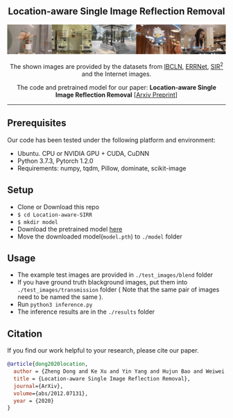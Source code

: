 <h2 align="center">Location-aware Single Image Reflection Removal</h2>

![Examples](./doc_gif/demo.gif)

<p align='center'>
The shown images are provided by the datasets from <a href="https://github.com/JHL-HUST/IBCLN">IBCLN</a>, <a href="https://github.com/Vandermode/ERRNet">ERRNet</a>, <a href="https://sir2data.github.io/">SIR<sup>2</sup></a> and the Internet images.
</p>
<p align='center'>
The code and pretrained model for our paper: <b>Location-aware Single Image Reflection Removal</b> [<a href="https://arxiv.org/pdf/2012.07131.pdf">Arxiv Preprint</a>]
</p>

---

## Prerequisites
Our code has been tested under the following platform and environment:
- Ubuntu. CPU or NVIDIA GPU + CUDA, CuDNN
- Python 3.7.3, Pytorch 1.2.0
- Requirements: numpy, tqdm, Pillow, dominate, scikit-image

## Setup
- Clone or Download this repo
- ```$ cd Location-aware-SIRR```
- ```$ mkdir model```
- Download the pretrained model [here](https://drive.google.com/file/d/1TjH5YUBC-cDt09tDXhE5GbeO5FuO7FVZ/view)
- Move the downloaded model(```model.pth```) to ```./model``` folder

## Usage
- The example test images are provided in ```./test_images/blend``` folder
- If you have ground truth blackground images, put them into ```./test_images/transmission``` folder ( Note that the same pair of images need to be named the same ).
- Run ```python3 inference.py```
- The inference results are in the ```./results``` folder

   
## Citation
If you find our work helpful to your research, please cite our paper.
```bibtex
@article{dong2020location,
  author = {Zheng Dong and Ke Xu and Yin Yang and Hujun Bao and Weiwei Xu and Rynson W.H. Lau},
  title = {Location-aware Single Image Reflection Removal},
  journal={ArXiv},
  volume={abs/2012.07131},
  year = {2020}
}
```

